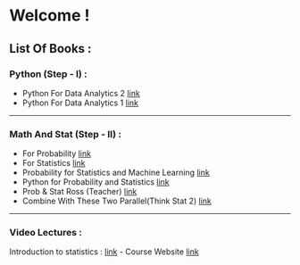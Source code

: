 # Welcome !
## List Of Books :

### Python (Step - I) :  
- Python For Data Analytics 2 [link](https://github.com/vanhien13/MachineLearningBooks/raw/master/Python%20for%20Data%20Analysis.pdf)  
- Python For Data Analytics 1 [link](http://opencarts.org/sachlaptrinh/pdf/28232.pdf)  

---

### Math And Stat (Step - II) :  
- For Probability [link](http://julio.staff.ipb.ac.id/files/2015/02/Ross_8th_ed_English.pdf)
- For Statistics [link]()
- Probability for Statistics and Machine Learning [link](https://doc-0g-5o-docs.googleusercontent.com/docs/securesc/sh3o3mv4k8oa1if9daik9hlebl05g1ob/fkf5r4gestaj1n91rgff7qhg5a1nirrm/1536724800000/06686066938771024201/06686066938771024201/1657K45coWOCRiA1FVCtTTV8wJxGR0r2-?e=download&nonce=a5jikrb81i306&user=06686066938771024201&hash=0qfopr4ekl5ca8jiureh9urkfqnoi97j)
- Python for Probability and Statistics [link](https://github.com/liuchengxu/books/raw/master/docs/src/Theory/Python-for-Probability-Statistics-and-Machine-Learning.pdf)
- Prob & Stat Ross (Teacher) [link](http://www.r-5.org/files/books/computers/algo-list/statistics/Sheldon_Ross-Introduction_to_Probability_and_Statistics-EN.pdf)
- Combine With These Two Parallel(Think Stat 2) [link](http://greenteapress.com/thinkstats2/thinkstats2.pdf)

----   

### Video Lectures :
  Introduction to statistics : [link](https://www.youtube.com/watch?v=VPZD_aij8H0)
    - Course Website [link](https://ocw.mit.edu/courses/mathematics/18-650-statistics-for-applications-fall-2016/)


